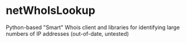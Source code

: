 # netWhoIsLookup
Python-based "Smart" Whois client and libraries for identifying large numbers of IP addresses (out-of-date, untested)
